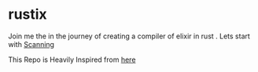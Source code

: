 # rustix

Join me the in the journey of creating a compiler of elixir in rust .
Lets start with [Scanning](https://github.com/rufevean/rustix/blob/main/src/lexer/Readme.MD)





This Repo is Heavily Inspired from [here](https://github.com/DoctorWkt/acwj)

